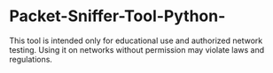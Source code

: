 # Packet-Sniffer-Tool-Python-
This tool is intended only for educational use and authorized network testing. Using it on networks without permission may violate laws and regulations.
